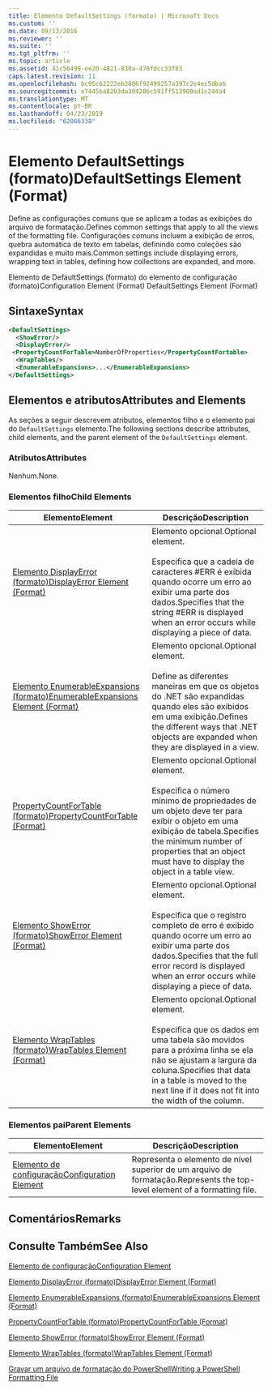```yaml
---
title: Elemento DefaultSettings (formato) | Microsoft Docs
ms.custom: ''
ms.date: 09/13/2016
ms.reviewer: ''
ms.suite: ''
ms.tgt_pltfrm: ''
ms.topic: article
ms.assetid: 41c56499-ee20-4821-830a-478fdcc33f83
caps.latest.revision: 11
ms.openlocfilehash: bc95c62222eb2806f92499257a397c2e4ec5dbab
ms.sourcegitcommit: e7445ba8203da304286c591ff513900ad1c244a4
ms.translationtype: MT
ms.contentlocale: pt-BR
ms.lasthandoff: 04/23/2019
ms.locfileid: "62066338"
---
```

# <a name="defaultsettings-element-format"></a><span data-ttu-id="6a0b0-102">Elemento DefaultSettings (formato)</span><span class="sxs-lookup"><span data-stu-id="6a0b0-102">DefaultSettings Element (Format)</span></span>

<span data-ttu-id="6a0b0-103">Define as configurações comuns que se aplicam a todas as exibições do arquivo de formatação.</span><span class="sxs-lookup"><span data-stu-id="6a0b0-103">Defines common settings that apply to all the views of the formatting file.</span></span> <span data-ttu-id="6a0b0-104">Configurações comuns incluem a exibição de erros, quebra automática de texto em tabelas, definindo como coleções são expandidas e muito mais.</span><span class="sxs-lookup"><span data-stu-id="6a0b0-104">Common settings include displaying errors, wrapping text in tables, defining how collections are expanded, and more.</span></span>

<span data-ttu-id="6a0b0-105">Elemento de DefaultSettings (formato) do elemento de configuração (formato)</span><span class="sxs-lookup"><span data-stu-id="6a0b0-105">Configuration Element (Format) DefaultSettings Element (Format)</span></span>

## <a name="syntax"></a><span data-ttu-id="6a0b0-106">Sintaxe</span><span class="sxs-lookup"><span data-stu-id="6a0b0-106">Syntax</span></span>

```xml
<DefaultSettings>
  <ShowError/>
  <DisplayError/>
 <PropertyCountForTable>NumberOfProperties</PropertyCountFortable>
  <WrapTables/>
  <EnumerableExpansions>...</EnumerableExpansions>
</DefaultSettings>
```

## <a name="attributes-and-elements"></a><span data-ttu-id="6a0b0-107">Elementos e atributos</span><span class="sxs-lookup"><span data-stu-id="6a0b0-107">Attributes and Elements</span></span>

<span data-ttu-id="6a0b0-108">As seções a seguir descrevem atributos, elementos filho e o elemento pai do `DefaultSettings` elemento.</span><span class="sxs-lookup"><span data-stu-id="6a0b0-108">The following sections describe attributes, child elements, and the parent element of the `DefaultSettings` element.</span></span>

### <a name="attributes"></a><span data-ttu-id="6a0b0-109">Atributos</span><span class="sxs-lookup"><span data-stu-id="6a0b0-109">Attributes</span></span>

<span data-ttu-id="6a0b0-110">Nenhum.</span><span class="sxs-lookup"><span data-stu-id="6a0b0-110">None.</span></span>

### <a name="child-elements"></a><span data-ttu-id="6a0b0-111">Elementos filho</span><span class="sxs-lookup"><span data-stu-id="6a0b0-111">Child Elements</span></span>

|<span data-ttu-id="6a0b0-112">Elemento</span><span class="sxs-lookup"><span data-stu-id="6a0b0-112">Element</span></span>|<span data-ttu-id="6a0b0-113">Descrição</span><span class="sxs-lookup"><span data-stu-id="6a0b0-113">Description</span></span>|
|-------------|-----------------|
|[<span data-ttu-id="6a0b0-114">Elemento DisplayError (formato)</span><span class="sxs-lookup"><span data-stu-id="6a0b0-114">DisplayError Element (Format)</span></span>](./displayerror-element-format.md)|<span data-ttu-id="6a0b0-115">Elemento opcional.</span><span class="sxs-lookup"><span data-stu-id="6a0b0-115">Optional element.</span></span><br /><br /> <span data-ttu-id="6a0b0-116">Especifica que a cadeia de caracteres #ERR é exibida quando ocorre um erro ao exibir uma parte dos dados.</span><span class="sxs-lookup"><span data-stu-id="6a0b0-116">Specifies that the string #ERR is displayed when an error occurs while displaying a piece of data.</span></span>|
|[<span data-ttu-id="6a0b0-117">Elemento EnumerableExpansions (formato)</span><span class="sxs-lookup"><span data-stu-id="6a0b0-117">EnumerableExpansions Element (Format)</span></span>](./enumerableexpansions-element-format.md)|<span data-ttu-id="6a0b0-118">Elemento opcional.</span><span class="sxs-lookup"><span data-stu-id="6a0b0-118">Optional element.</span></span><br /><br /> <span data-ttu-id="6a0b0-119">Define as diferentes maneiras em que os objetos do .NET são expandidas quando eles são exibidos em uma exibição.</span><span class="sxs-lookup"><span data-stu-id="6a0b0-119">Defines the different ways that .NET objects are expanded when they are displayed in a view.</span></span>|
|[<span data-ttu-id="6a0b0-120">PropertyCountForTable (formato)</span><span class="sxs-lookup"><span data-stu-id="6a0b0-120">PropertyCountForTable (Format)</span></span>](./propertycountfortable-element-format.md)|<span data-ttu-id="6a0b0-121">Elemento opcional.</span><span class="sxs-lookup"><span data-stu-id="6a0b0-121">Optional element.</span></span><br /><br /> <span data-ttu-id="6a0b0-122">Especifica o número mínimo de propriedades de um objeto deve ter para exibir o objeto em uma exibição de tabela.</span><span class="sxs-lookup"><span data-stu-id="6a0b0-122">Specifies the minimum number of properties that an object must have to display the object in a table view.</span></span>|
|[<span data-ttu-id="6a0b0-123">Elemento ShowError (formato)</span><span class="sxs-lookup"><span data-stu-id="6a0b0-123">ShowError Element (Format)</span></span>](./showerror-element-format.md)|<span data-ttu-id="6a0b0-124">Elemento opcional.</span><span class="sxs-lookup"><span data-stu-id="6a0b0-124">Optional element.</span></span><br /><br /> <span data-ttu-id="6a0b0-125">Especifica que o registro completo de erro é exibido quando ocorre um erro ao exibir uma parte dos dados.</span><span class="sxs-lookup"><span data-stu-id="6a0b0-125">Specifies that the full error record is displayed when an error occurs while displaying a piece of data.</span></span>|
|[<span data-ttu-id="6a0b0-126">Elemento WrapTables (formato)</span><span class="sxs-lookup"><span data-stu-id="6a0b0-126">WrapTables Element (Format)</span></span>](./wraptables-element-format.md)|<span data-ttu-id="6a0b0-127">Elemento opcional.</span><span class="sxs-lookup"><span data-stu-id="6a0b0-127">Optional element.</span></span><br /><br /> <span data-ttu-id="6a0b0-128">Especifica que os dados em uma tabela são movidos para a próxima linha se ela não se ajustam a largura da coluna.</span><span class="sxs-lookup"><span data-stu-id="6a0b0-128">Specifies that data in a table is moved to the next line if it does not fit into the width of the column.</span></span>|

### <a name="parent-elements"></a><span data-ttu-id="6a0b0-129">Elementos pai</span><span class="sxs-lookup"><span data-stu-id="6a0b0-129">Parent Elements</span></span>

|<span data-ttu-id="6a0b0-130">Elemento</span><span class="sxs-lookup"><span data-stu-id="6a0b0-130">Element</span></span>|<span data-ttu-id="6a0b0-131">Descrição</span><span class="sxs-lookup"><span data-stu-id="6a0b0-131">Description</span></span>|
|-------------|-----------------|
|[<span data-ttu-id="6a0b0-132">Elemento de configuração</span><span class="sxs-lookup"><span data-stu-id="6a0b0-132">Configuration Element</span></span>](./configuration-element-format.md)|<span data-ttu-id="6a0b0-133">Representa o elemento de nível superior de um arquivo de formatação.</span><span class="sxs-lookup"><span data-stu-id="6a0b0-133">Represents the top-level element of a formatting file.</span></span>|

## <a name="remarks"></a><span data-ttu-id="6a0b0-134">Comentários</span><span class="sxs-lookup"><span data-stu-id="6a0b0-134">Remarks</span></span>

## <a name="see-also"></a><span data-ttu-id="6a0b0-135">Consulte Também</span><span class="sxs-lookup"><span data-stu-id="6a0b0-135">See Also</span></span>

[<span data-ttu-id="6a0b0-136">Elemento de configuração</span><span class="sxs-lookup"><span data-stu-id="6a0b0-136">Configuration Element</span></span>](./configuration-element-format.md)

[<span data-ttu-id="6a0b0-137">Elemento DisplayError (formato)</span><span class="sxs-lookup"><span data-stu-id="6a0b0-137">DisplayError Element (Format)</span></span>](./displayerror-element-format.md)

[<span data-ttu-id="6a0b0-138">Elemento EnumerableExpansions (formato)</span><span class="sxs-lookup"><span data-stu-id="6a0b0-138">EnumerableExpansions Element (Format)</span></span>](./enumerableexpansions-element-format.md)

[<span data-ttu-id="6a0b0-139">PropertyCountForTable (formato)</span><span class="sxs-lookup"><span data-stu-id="6a0b0-139">PropertyCountForTable (Format)</span></span>](./propertycountfortable-element-format.md)

[<span data-ttu-id="6a0b0-140">Elemento ShowError (formato)</span><span class="sxs-lookup"><span data-stu-id="6a0b0-140">ShowError Element (Format)</span></span>](./showerror-element-format.md)

[<span data-ttu-id="6a0b0-141">Elemento WrapTables (formato)</span><span class="sxs-lookup"><span data-stu-id="6a0b0-141">WrapTables Element (Format)</span></span>](./wraptables-element-format.md)

[<span data-ttu-id="6a0b0-142">Gravar um arquivo de formatação do PowerShell</span><span class="sxs-lookup"><span data-stu-id="6a0b0-142">Writing a PowerShell Formatting File</span></span>](./writing-a-powershell-formatting-file.md)
